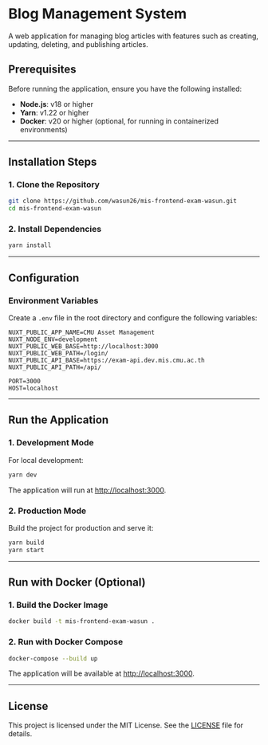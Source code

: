 # **Blog Management System**

A web application for managing blog articles with features such as creating, updating, deleting, and publishing articles.

## **Prerequisites**

Before running the application, ensure you have the following installed:

- **Node.js**: v18 or higher
- **Yarn**: v1.22 or higher
- **Docker**: v20 or higher (optional, for running in containerized environments)

---

## **Installation Steps**

### **1. Clone the Repository**

```bash
git clone https://github.com/wasun26/mis-frontend-exam-wasun.git
cd mis-frontend-exam-wasun
```

### **2. Install Dependencies**

```bash
yarn install
```

---

## **Configuration**

### **Environment Variables**

Create a `.env` file in the root directory and configure the following variables:

```env
NUXT_PUBLIC_APP_NAME=CMU Asset Management
NUXT_NODE_ENV=development
NUXT_PUBLIC_WEB_BASE=http://localhost:3000
NUXT_PUBLIC_WEB_PATH=/login/
NUXT_PUBLIC_API_BASE=https://exam-api.dev.mis.cmu.ac.th
NUXT_PUBLIC_API_PATH=/api/

PORT=3000
HOST=localhost
```

---

## **Run the Application**

### **1. Development Mode**

For local development:

```bash
yarn dev
```

The application will run at [http://localhost:3000](http://localhost:3000).

### **2. Production Mode**

Build the project for production and serve it:

```bash
yarn build
yarn start
```

---

## **Run with Docker (Optional)**

### **1. Build the Docker Image**

```bash
docker build -t mis-frontend-exam-wasun .
```

### **2. Run with Docker Compose**

```bash
docker-compose --build up
```

The application will be available at [http://localhost:3000](http://localhost:3000).

---

## **License**

This project is licensed under the MIT License. See the [LICENSE](LICENSE) file for details.
